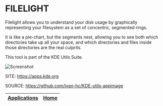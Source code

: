 # FILELIGHT
 
 Filelight allows you to understand your disk usage by graphically  representing your filesystem as a set of concentric, segmented rings.
 
 It is like a pie-chart, but the segments nest, allowing you to see  both which directories take up all your space, and which directories  and files inside those directories are the real culprits. 
 
 This tool is part of the KDE Utils Suite.
 
 ![Screenshot](https://screenshots.debian.net/shrine/screenshot/simage/large-0127bc6f68a45f8188e51c1b8295f7ea.png)
 
 SITE: https://apps.kde.org

 SOURCE: https://github.com/ivan-hc/KDE-utils-appimage
 
 | [Applications](https://portable-linux-apps.github.io/apps.html) | [Home](https://portable-linux-apps.github.io)
 | --- | --- |
